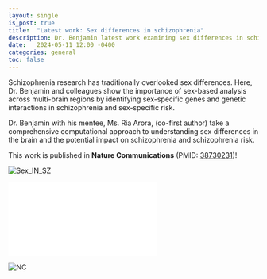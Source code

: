 ```yaml
---
layout: single
is_post: true
title:  "Latest work: Sex differences in schizophrenia"
description: Dr. Benjamin latest work examining sex differences in schizophrenia across three brain regions -- Nature Communications.
date:   2024-05-11 12:00 -0400
categories: general
toc: false
---
```


Schizophrenia research has traditionally overlooked sex differences.
Here, Dr. Benjamin and colleagues show the importance of sex-based
analysis across multi-brain regions by identifying sex-specific genes
and genetic interactions in schizophrenia and sex-specific risk.

Dr. Benjamin with his mentee, Ms. Ria Arora, (co-first author) take a
comprehensive computational approach to understanding sex differences
in the brain and the potential impact on schizophrenia and
schizophrenia risk.

This work is published in **Nature Communications**
(PMID: [38730231](https://www.nature.com/articles/s41467-024-48048-z))!

![Sex_IN_SZ]({{site.url}}/assets/images/sex_diff_overview.png)

![Manuscript]({{site.url}}/assets/papers/Benjamin_et_al-2024-Nature_Communications.pdf)

![NC]({{site.url}}/assets/images/nature-communications.svg)
